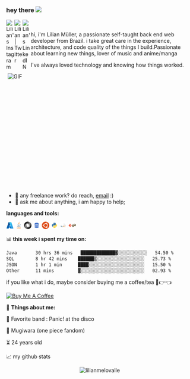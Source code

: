 ### hey there <img src="https://media.giphy.com/media/hvRJCLFzcasrR4ia7z/giphy.gif" width="25px">
<a href="https://www.instagram.com/lilidmelo/">
  <img align="left" alt="Lilian's Instagram" width="22px" src="https://raw.githubusercontent.com/hussainweb/hussainweb/main/icons/instagram.png" />
</a>
<a href="https://twitter.com/lilidmelo">
  <img align="left" alt="Lilian | Twitter" width="22px" src="https://raw.githubusercontent.com/peterthehan/peterthehan/master/assets/twitter.svg" />
</a>
<a href="https://www.linkedin.com/in/lilian-muller-de-melo-67061918b/">
  <img align="left" alt="Lilian's LinkedIN" width="22px" src="https://raw.githubusercontent.com/peterthehan/peterthehan/master/assets/linkedin.svg" />
</a>


<br />



hi, i'm Lilian Müller, a passionate self-taught back end web developer  from Brazil. i take great care in the experience, architecture, and code quality of the things I build.Passionate about learning new things, lover of music and anime/manga

I've always loved technology and knowing how things worked.


  <img align="right" alt="GIF" src="https://github.com/abhisheknaiidu/abhisheknaiidu/blob/master/code.gif?raw=true" width="500" height="320" />
  
- 💼 any freelance work? do reach, [email](mailto:lilianmuller1312@gmail.com) :)
- 💬 ask me about anything, i am happy to help;

**languages and tools:**  

<code><img height="20" src="https://raw.githubusercontent.com/github/explore/eaef8552d8b082ffafe2bfc8a5023d47da904aac/topics/azure/azure.png"></code>
<code><img height="20" src="https://raw.githubusercontent.com/github/explore/5b3600551e122a3277c2c5368af2ad5725ffa9a1/topics/java/java.png"></code>
<code><img height="20" src="https://raw.githubusercontent.com/github/explore/80688e429a7d4ef2fca1e82350fe8e3517d3494d/topics/json/json.png"></code>
<code><img height="20" src="https://raw.githubusercontent.com/github/explore/80688e429a7d4ef2fca1e82350fe8e3517d3494d/topics/sql/sql.png"></code>
<code><img height="20" src="https://raw.githubusercontent.com/github/explore/80688e429a7d4ef2fca1e82350fe8e3517d3494d/topics/ubuntu/ubuntu.png"></code>
<code><img height="20" src="https://raw.githubusercontent.com/github/explore/80688e429a7d4ef2fca1e82350fe8e3517d3494d/topics/python/python.png"></code>
<code><img height="20" src="https://raw.githubusercontent.com/github/explore/80688e429a7d4ef2fca1e82350fe8e3517d3494d/topics/mysql/mysql.png"></code>
<code><img height="20" src="https://raw.githubusercontent.com/github/explore/80688e429a7d4ef2fca1e82350fe8e3517d3494d/topics/git/git.png"></code>

📊 **this week i spent my time on:**
<!--START_SECTION:waka-->

```text
Java       30 hrs 36 mins   █████████████▓░░░░░░░░░░░   54.50 %
SQL        8 hr 42 mins    ██████▒░░░░░░░░░░░░░░░░░░   25.73 %
JSON       1 hr 1 min      ████░░░░░░░░░░░░░░░░░░░░░   15.50 %
Other      11 mins         ▓░░░░░░░░░░░░░░░░░░░░░░░░   02.93 %
```

<!--END_SECTION:waka-->

if you like what i do, maybe consider buying me a coffee/tea 🥺👉👈

<a href="https://picpay.me/lilian.muller1" target="_blank"><img src="https://logospng.org/wp-content/uploads/picpay.png" alt="Buy Me A Coffee" width="150" ></a>

🚧 **Things about me:**
<!-- TODO-IST:START -->

:minidisc:  Favorite band : Panic! at the disco  

:womans_hat: Mugiwara  (one piece fandom)

⏳ 24 years old

<!-- TODO-IST:END -->







📈 my github stats

<p align="center"> <img src="https://github-readme-stats.vercel.app/api?username=lilianmelovalle&show_icons=true&theme=jolly&count_private=true" alt="lilianmelovalle" />



